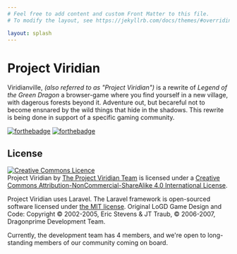 ```yaml
---
# Feel free to add content and custom Front Matter to this file.
# To modify the layout, see https://jekyllrb.com/docs/themes/#overriding-theme-defaults

layout: splash
---
```


# Project Viridian

Viridianville, _(also referred to as "Project Viridian")_ is a rewrite of _Legend of the Green Dragon_ a browser-game where you find yourself in a new village, with dagerous forests beyond it. Adventure out, but becareful not to become ensnared by the wild things that hide in the shadows. This rewrite is being done in support of a specific gaming community.

[![forthebadge](https://forthebadge.com/images/badges/ages-18.svg)](https://forthebadge.com)
[![forthebadge](https://forthebadge.com/images/badges/built-with-love.svg)](https://forthebadge.com)

## License

<a rel="license" href="http://creativecommons.org/licenses/by-nc-sa/4.0/"><img alt="Creative Commons Licence" style="border-width:0" src="https://i.creativecommons.org/l/by-nc-sa/4.0/88x31.png" /></a><br /><span xmlns:dct="http://purl.org/dc/terms/" href="http://purl.org/dc/dcmitype/InteractiveResource" property="dct:title" rel="dct:type">Project Viridian</span> by <a xmlns:cc="http://creativecommons.org/ns#" href="http://viridianville.github.io" property="cc:attributionName" rel="cc:attributionURL">The Project Viridian Team</a> is licensed under a <a rel="license" href="http://creativecommons.org/licenses/by-nc-sa/4.0/">Creative Commons Attribution-NonCommercial-ShareAlike 4.0 International License</a>.

Project Viridian uses Laravel. The Laravel framework is open-sourced software licensed under [the MIT license](https://opensource.org/licenses/MIT). Original LoGD Game Design and Code: Copyright © 2002-2005, Eric Stevens & JT Traub, © 2006-2007, Dragonprime Development Team.

Currently, the development team has 4 members, and we're open to long-standing members of our community coming on board.
